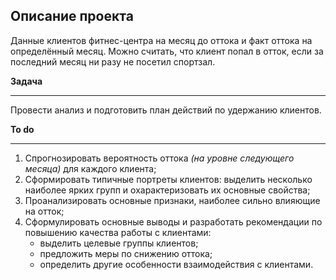 ## Описание проекта

Данные клиентов фитнес-центра на месяц до оттока и факт оттока на определённый месяц.
Можно считать, что клиент попал в отток, если за последний месяц ни разу не посетил спортзал.

**Задача**
***
Провести анализ и подготовить план действий по удержанию клиентов.  

**To do**
***
1. Спрогнозировать вероятность оттока *(на уровне следующего месяца)* для каждого клиента;
2. Сформировать типичные портреты клиентов: выделить несколько наиболее ярких групп и охарактеризовать их основные свойства;
3. Проанализировать основные признаки, наиболее сильно влияющие на отток;
4. Сформулировать основные выводы и разработать рекомендации по повышению качества работы с клиентами:
    - выделить целевые группы клиентов;
    - предложить меры по снижению оттока;
    - определить другие особенности взаимодействия с клиентами.

